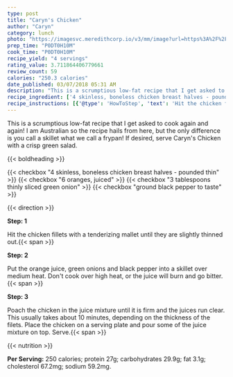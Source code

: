 ```yaml
---
type: post
title: "Caryn's Chicken"
author: "Caryn"
category: lunch
photo: "https://imagesvc.meredithcorp.io/v3/mm/image?url=https%3A%2F%2Fimages.media-allrecipes.com%2Fuserphotos%2F8494.jpg"
prep_time: "P0DT0H10M"
cook_time: "P0DT0H10M"
recipe_yield: "4 servings"
rating_value: 3.711864406779661
review_count: 59
calories: "250.3 calories"
date_published: 03/07/2018 05:31 AM
description: "This is a scrumptious low-fat recipe that I get asked to cook again and again! I am Australian so the recipe hails from here, but the only difference is you call a skillet what we call a frypan! If desired, serve Caryn's Chicken with a crisp green salad."
recipe_ingredient: ['4 skinless, boneless chicken breast halves - pounded thin', '6 oranges, juiced', '3 tablespoons thinly sliced green onion', 'ground black pepper to taste']
recipe_instructions: [{'@type': 'HowToStep', 'text': 'Hit the chicken fillets with a tenderizing mallet until they are slightly thinned out.\n'}, {'@type': 'HowToStep', 'text': "Put the orange juice, green onions and black pepper into a skillet over medium heat. Don't cook over high heat, or the juice will burn and go bitter.\n"}, {'@type': 'HowToStep', 'text': 'Poach the chicken in the juice mixture until it is firm and the juices run clear. This usually takes about 10 minutes, depending on the thickness of the filets. Place the chicken on a serving plate and pour some of the juice mixture on top. Serve.\n'}]
---
```


This is a scrumptious low-fat recipe that I get asked to cook again and again! I am Australian so the recipe hails from here, but the only difference is you call a skillet what we call a frypan! If desired, serve Caryn's Chicken with a crisp green salad. 

{{< boldheading >}}

{{< checkbox "4  skinless, boneless chicken breast halves - pounded thin" >}}
{{< checkbox "6  oranges, juiced" >}}
{{< checkbox "3 tablespoons thinly sliced green onion" >}}
{{< checkbox "ground black pepper to taste" >}}


{{< direction >}}

**Step: 1**

Hit the chicken fillets with a tenderizing mallet until they are slightly thinned out.{{< span >}}

**Step: 2**

Put the orange juice, green onions and black pepper into a skillet over medium heat. Don't cook over high heat, or the juice will burn and go bitter.{{< span >}}

**Step: 3**

Poach the chicken in the juice mixture until it is firm and the juices run clear. This usually takes about 10 minutes, depending on the thickness of the filets. Place the chicken on a serving plate and pour some of the juice mixture on top. Serve.{{< span >}}

{{< nutrition >}}

**Per Serving:** 250 calories; protein 27g; carbohydrates 29.9g; fat 3.1g; cholesterol 67.2mg; sodium 59.2mg.
